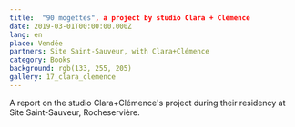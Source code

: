 ```yaml
---
title:  "90 mogettes", a project by studio Clara + Clémence 
date: 2019-03-01T00:00:00.000Z
lang: en
place: Vendée 
partners: Site Saint-Sauveur, with Clara+Clémence 
category: Books
background: rgb(133, 255, 205)
gallery: 17_clara_clemence
---
```

A report on the studio Clara+Clémence's project during their residency at Site Saint-Sauveur, Rocheservière.